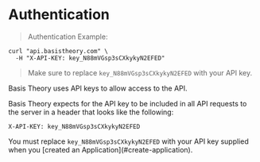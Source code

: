 # Authentication

> Authentication Example:

```shell
curl "api.basistheory.com" \
  -H "X-API-KEY: key_N88mVGsp3sCXkykyN2EFED"
```

> Make sure to replace `key_N88mVGsp3sCXkykyN2EFED` with your API key.

Basis Theory uses API keys to allow access to the API.

Basis Theory expects for the API key to be included in all API requests to the server in a header that looks like the following:

`X-API-KEY: key_N88mVGsp3sCXkykyN2EFED`

<aside class="notice">
  <span>You must replace <code>key_N88mVGsp3sCXkykyN2EFED</code> with your API key supplied when you [created an Application](#create-application).</span>
</aside>